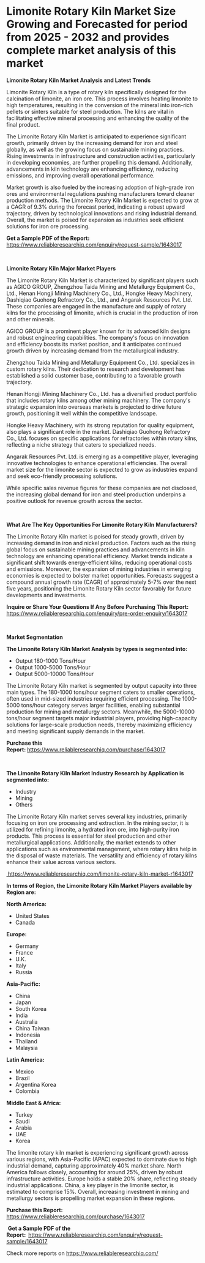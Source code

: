 <p><h1>Limonite Rotary Kiln Market Size Growing and Forecasted for period from 2025 - 2032 and provides complete market analysis of this market</h1></p><p><strong>Limonite Rotary Kiln Market Analysis and Latest Trends</strong></p>
<p><p>Limonite Rotary Kiln is a type of rotary kiln specifically designed for the calcination of limonite, an iron ore. This process involves heating limonite to high temperatures, resulting in the conversion of the mineral into iron-rich pellets or sinters suitable for steel production. The kilns are vital in facilitating effective mineral processing and enhancing the quality of the final product.</p><p>The Limonite Rotary Kiln Market is anticipated to experience significant growth, primarily driven by the increasing demand for iron and steel globally, as well as the growing focus on sustainable mining practices. Rising investments in infrastructure and construction activities, particularly in developing economies, are further propelling this demand. Additionally, advancements in kiln technology are enhancing efficiency, reducing emissions, and improving overall operational performance.</p><p>Market growth is also fueled by the increasing adoption of high-grade iron ores and environmental regulations pushing manufacturers toward cleaner production methods. The Limonite Rotary Kiln Market is expected to grow at a CAGR of 9.3% during the forecast period, indicating a robust upward trajectory, driven by technological innovations and rising industrial demand. Overall, the market is poised for expansion as industries seek efficient solutions for iron ore processing.</p></p>
<p><strong>Get a Sample PDF of the Report:&nbsp;</strong> <a href="https://www.reliableresearchiq.com/enquiry/request-sample/1643017?utm_campaign=1087&utm_medium=2&utm_source=Github&utm_content=ia&utm_term=12012025&utm_id=limonite-rotary-kiln">https://www.reliableresearchiq.com/enquiry/request-sample/1643017</a></p>
<p>&nbsp;</p>
<p><strong>Limonite Rotary Kiln Major Market Players</strong></p>
<p><p>The Limonite Rotary Kiln Market is characterized by significant players such as AGICO GROUP, Zhengzhou Taida Mining and Metallurgy Equipment Co., Ltd., Henan Hongji Mining Machinery Co., Ltd., Hongke Heavy Machinery, Dashiqiao Guohong Refractory Co., Ltd., and Angarak Resources Pvt. Ltd. These companies are engaged in the manufacture and supply of rotary kilns for the processing of limonite, which is crucial in the production of iron and other minerals.</p><p>AGICO GROUP is a prominent player known for its advanced kiln designs and robust engineering capabilities. The company's focus on innovation and efficiency boosts its market position, and it anticipates continued growth driven by increasing demand from the metallurgical industry.</p><p>Zhengzhou Taida Mining and Metallurgy Equipment Co., Ltd. specializes in custom rotary kilns. Their dedication to research and development has established a solid customer base, contributing to a favorable growth trajectory. </p><p>Henan Hongji Mining Machinery Co., Ltd. has a diversified product portfolio that includes rotary kilns among other mining machinery. The company's strategic expansion into overseas markets is projected to drive future growth, positioning it well within the competitive landscape.</p><p>Hongke Heavy Machinery, with its strong reputation for quality equipment, also plays a significant role in the market. Dashiqiao Guohong Refractory Co., Ltd. focuses on specific applications for refractories within rotary kilns, reflecting a niche strategy that caters to specialized needs.</p><p>Angarak Resources Pvt. Ltd. is emerging as a competitive player, leveraging innovative technologies to enhance operational efficiencies. The overall market size for the limonite sector is expected to grow as industries expand and seek eco-friendly processing solutions.</p><p>While specific sales revenue figures for these companies are not disclosed, the increasing global demand for iron and steel production underpins a positive outlook for revenue growth across the sector.</p></p>
<p>&nbsp;</p>
<p><strong>What Are The Key Opportunities For Limonite Rotary Kiln Manufacturers?</strong></p>
<p><p>The Limonite Rotary Kiln market is poised for steady growth, driven by increasing demand in iron and nickel production. Factors such as the rising global focus on sustainable mining practices and advancements in kiln technology are enhancing operational efficiency. Market trends indicate a significant shift towards energy-efficient kilns, reducing operational costs and emissions. Moreover, the expansion of mining industries in emerging economies is expected to bolster market opportunities. Forecasts suggest a compound annual growth rate (CAGR) of approximately 5-7% over the next five years, positioning the Limonite Rotary Kiln sector favorably for future developments and investments.</p></p>
<p><strong>Inquire or Share Your Questions If Any Before Purchasing This Report:</strong> <a href="https://www.reliableresearchiq.com/enquiry/pre-order-enquiry/1643017?utm_campaign=1087&utm_medium=2&utm_source=Github&utm_content=ia&utm_term=12012025&utm_id=limonite-rotary-kiln">https://www.reliableresearchiq.com/enquiry/pre-order-enquiry/1643017</a></p>
<p>&nbsp;</p>
<p><strong>Market Segmentation</strong></p>
<p><strong>The Limonite Rotary Kiln Market Analysis by types is segmented into:</strong></p>
<p><ul><li>Output 180-1000 Tons/Hour</li><li>Output 1000-5000 Tons/Hour</li><li>Output 5000-10000 Tons/Hour</li></ul></p>
<p><p>The Limonite Rotary Kiln market is segmented by output capacity into three main types. The 180-1000 tons/hour segment caters to smaller operations, often used in mid-sized industries requiring efficient processing. The 1000-5000 tons/hour category serves larger facilities, enabling substantial production for mining and metallurgy sectors. Meanwhile, the 5000-10000 tons/hour segment targets major industrial players, providing high-capacity solutions for large-scale production needs, thereby maximizing efficiency and meeting significant supply demands in the market.</p></p>
<p><strong>Purchase this Report:&nbsp;</strong><a href="https://www.reliableresearchiq.com/purchase/1643017?utm_campaign=1087&utm_medium=2&utm_source=Github&utm_content=ia&utm_term=12012025&utm_id=limonite-rotary-kiln">https://www.reliableresearchiq.com/purchase/1643017</a></p>
<p>&nbsp;</p>
<p><strong>The Limonite Rotary Kiln Market Industry Research by Application is segmented into:</strong></p>
<p><ul><li>Industry</li><li>Mining</li><li>Others</li></ul></p>
<p><p>The Limonite Rotary Kiln market serves several key industries, primarily focusing on iron ore processing and extraction. In the mining sector, it is utilized for refining limonite, a hydrated iron ore, into high-purity iron products. This process is essential for steel production and other metallurgical applications. Additionally, the market extends to other applications such as environmental management, where rotary kilns help in the disposal of waste materials. The versatility and efficiency of rotary kilns enhance their value across various sectors.</p></p>
<p><a href="https://www.reliableresearchiq.com/limonite-rotary-kiln-market-r1643017?utm_campaign=1087&utm_medium=2&utm_source=Github&utm_content=ia&utm_term=12012025&utm_id=limonite-rotary-kiln">&nbsp;https://www.reliableresearchiq.com/limonite-rotary-kiln-market-r1643017</a></p>
<p><strong>In terms of Region, the Limonite Rotary Kiln Market Players available by Region are:</strong></p>
<p>
    <p> <strong> North America: </strong>
        <ul>
            <li>United States</li>
            <li>Canada</li>
        </ul>
        </p> 
    <p> <strong> Europe: </strong>
        <ul>
            <li>Germany</li>
            <li>France</li>
            <li>U.K.</li>
            <li>Italy</li>
            <li>Russia</li>
        </ul>
        </p> 
    <p> <strong> Asia-Pacific: </strong>
        <ul>
            <li>China</li>
            <li>Japan</li>
            <li>South Korea</li>
            <li>India</li>
            <li>Australia</li>
            <li>China Taiwan</li>
            <li>Indonesia</li>
            <li>Thailand</li>
            <li>Malaysia</li>
        </ul>
        </p> 
    <p> <strong> Latin America: </strong>
        <ul>
            <li>Mexico</li>
            <li>Brazil</li>
            <li>Argentina Korea</li>
            <li>Colombia</li>
        </ul>
        </p> 
    <p> <strong> Middle East & Africa: </strong>
        <ul>
            <li>Turkey</li>
            <li>Saudi</li>
            <li>Arabia</li>
            <li>UAE</li>
            <li>Korea</li>
        </ul>
    </p>
    </p>
<p><p>The limonite rotary kiln market is experiencing significant growth across various regions, with Asia-Pacific (APAC) expected to dominate due to high industrial demand, capturing approximately 40% market share. North America follows closely, accounting for around 25%, driven by robust infrastructure activities. Europe holds a stable 20% share, reflecting steady industrial applications. China, a key player in the limonite sector, is estimated to comprise 15%. Overall, increasing investment in mining and metallurgy sectors is propelling market expansion in these regions.</p></p>
<p><strong>Purchase this Report: </strong><a href="https://www.reliableresearchiq.com/purchase/1643017?utm_campaign=1087&utm_medium=2&utm_source=Github&utm_content=ia&utm_term=12012025&utm_id=limonite-rotary-kiln">https://www.reliableresearchiq.com/purchase/1643017</a></p>
<p>&nbsp;<strong>Get a Sample PDF of the Report:&nbsp;&nbsp;</strong><a href="https://www.reliableresearchiq.com/enquiry/request-sample/1643017?utm_campaign=1087&utm_medium=2&utm_source=Github&utm_content=ia&utm_term=12012025&utm_id=limonite-rotary-kiln">https://www.reliableresearchiq.com/enquiry/request-sample/1643017</a></p>
<p><strong></strong></p>
<p>Check more reports on <a href="https://www.reliableresearchiq.com/?utm_campaign=1087&utm_medium=2&utm_source=Github&utm_content=ia&utm_term=12012025&utm_id=limonite-rotary-kiln">https://www.reliableresearchiq.com/</a></p>